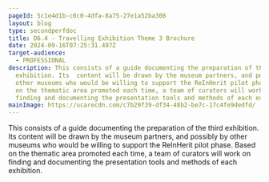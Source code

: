 ```yaml
---
pageId: 5c1e4d1b-c0c0-4dfa-8a75-27e1a52ba308
layout: blog
type: secondperfdoc
title: D6.4 - Travelling Exhibition Theme 3 Brochure
date: 2024-09-16T07:25:31.497Z
target-audience:
  - PROFESSIONAL
description: This consists of a guide documenting the preparation of the third
  exhibition. Its  content will be drawn by the museum partners, and possibly by
  other museums who would be willing to support the ReInHerit pilot phase. Based
  on the thematic area promoted each time, a team of curators will work on
  finding and documenting the presentation tools and methods of each exhibition.
mainImage: https://ucarecdn.com/c7b29f39-df34-48b2-be7c-17c4fe9dedfd/
---
```

This consists of a guide documenting the preparation of the third exhibition. Its  content will be drawn by the museum partners, and possibly by other museums who would be willing to support the ReInHerit pilot phase. Based on the thematic area promoted each time, a team of curators will work on finding and documenting the presentation tools and methods of each exhibition.